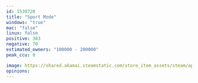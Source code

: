 ```yaml
---
id: 1530720
title: "Sport Mode"
windows: "true"
mac: "false"
linux: false
positive: 383
negative: 70
estimated_owners: "100000 - 200000"
peak_ccu: 0

image: https://shared.akamai.steamstatic.com/store_item_assets/steam/apps/1530720/header.jpg?t=1678829097
opinions:
---
```

